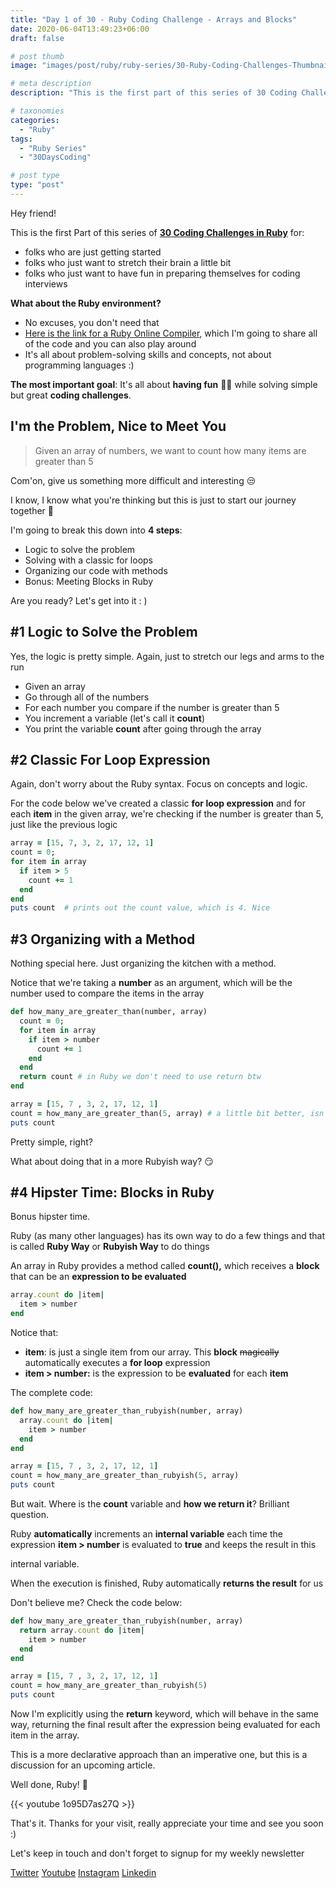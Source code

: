 ```yaml
---
title: "Day 1 of 30 - Ruby Coding Challenge - Arrays and Blocks"
date: 2020-06-04T13:49:23+06:00
draft: false

# post thumb
image: "images/post/ruby/ruby-series/30-Ruby-Coding-Challenges-Thumbnail.png"

# meta description
description: "This is the first part of this series of 30 Coding Challenges in Ruby for folks who are just getting started. Let's explore a simple challenge with Arrays"

# taxonomies
categories: 
  - "Ruby"
tags:
  - "Ruby Series"
  - "30DaysCoding"

# post type
type: "post"
---
```


Hey friend!

This is the first Part of this series of **[30 Coding Challenges in Ruby](https://www.youtube.com/watch?v=pfaecP3Wbjw)** for:

- folks who are just getting started
- folks who just want to stretch their brain a little bit
- folks who just want to have fun in preparing themselves for coding interviews

**What about the Ruby environment?**

- No excuses, you don't need that
- [Here is the link for a Ruby Online Compiler](https://repl.it/languages/ruby), which I'm going to share all of the code and you can also play around
- It's all about problem-solving skills and concepts, not about programming languages :)

**The most important goal**: It's all about **having fun** 🕺💃 while solving simple but great **coding challenges**.

## I'm the Problem, Nice to Meet You

> Given an array of numbers, we want to count how many items are greater than 5

Com'on, give us something more difficult and interesting 😒

I know, I know what you're thinking but this is just to start our journey together 😬

I'm going to break this down into **4 steps**:

- Logic to solve the problem
- Solving with a classic for loops
- Organizing our code with methods
- Bonus: Meeting Blocks in Ruby

Are you ready? Let's get into it : )

## #1 Logic to Solve the Problem

Yes, the logic is pretty simple. Again, just to stretch our legs and arms to the run

- Given an array
- Go through all of the numbers
- For each number you compare if the number is greater than 5
- You increment a variable (let's call it **count**)
- You print the variable **count** after going through the array

## #2 Classic For Loop Expression

Again, don't worry about the Ruby syntax. Focus on concepts and logic. 

For the code below we've created a classic **for loop expression** and for each **item** in the given array, we're checking if the number is greater than 5, just like the previous logic 

```ruby
array = [15, 7, 3, 2, 17, 12, 1]
count = 0;
for item in array
  if item > 5
    count += 1
  end
end
puts count  # prints out the count value, which is 4. Nice
```

## #3 Organizing with a Method

Nothing special here. Just organizing the kitchen with a method.

Notice that we're taking a **number** as an argument, which will be the number used to compare the items in the array

```ruby
def how_many_are_greater_than(number, array)
  count = 0;
  for item in array
    if item > number
      count += 1
    end
  end
  return count # in Ruby we don't need to use return btw
end

array = [15, 7 , 3, 2, 17, 12, 1]
count = how_many_are_greater_than(5, array) # a little bit better, isn't it?
puts count
```

Pretty simple, right?

What about doing that in a more Rubyish way? 😏

## #4 Hipster Time: Blocks in Ruby

Bonus hipster time.

Ruby (as many other languages) has its own way to do a few things and that is called **Ruby Way** or **Rubyish Way** to do things

An array in Ruby provides a method called **count(),** which receives a **block** that can be an **expression to be evaluated**

```ruby
array.count do |item|
  item > number
end
```

Notice that:

- **item**: is just a single item from our array. This **block** ~~magically~~ automatically executes a **for loop** expression
- **item > number:** is the expression to be **evaluated** for each **item**

The complete code:

```ruby
def how_many_are_greater_than_rubyish(number, array)
  array.count do |item|
    item > number
  end
end

array = [15, 7 , 3, 2, 17, 12, 1]
count = how_many_are_greater_than_rubyish(5, array)
puts count
```

But wait. Where is the **count** variable and **how we return it**? Brilliant question.

Ruby **automatically** increments an **internal variable** each time the expression **item > number** is evaluated to **true** and keeps the result in this

internal variable.

When the execution is finished, Ruby automatically **returns the result** for us

Don't believe me? Check the code below:

```ruby
def how_many_are_greater_than_rubyish(number, array)  
  return array.count do |item|
    item > number
  end
end

array = [15, 7 , 3, 2, 17, 12, 1]
count = how_many_are_greater_than_rubyish(5)
puts count
```

Now I'm explicitly using the **return** keyword, which will behave in the same way, returning the final result after the expression being evaluated for each item in the array. 

This is a more declarative approach than an imperative one, but this is a discussion for an upcoming article.

Well done, Ruby! **💪**

{{< youtube 1o95D7as27Q >}}

That's it. Thanks for your visit, really appreciate your time and see you soon :) 

Let's keep in touch and don't forget to signup for my weekly newsletter

[Twitter](https://twitter.com/_alex_gama/)
[Youtube](https://www.youtube.com/channel/UCn09BXJXOCPLARsqNvxEFuw?view_as=subscriber/)
[Instagram](https://www.instagram.com/_alex_gama)
[Linkedin](https://www.linkedin.com/in/alexandregama/)